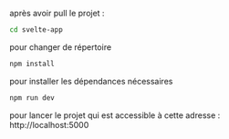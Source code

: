 après avoir pull le projet :

```bash
cd svelte-app
```
pour changer de répertoire

```bash
npm install
```
pour installer les dépendances nécessaires

```bash
npm run dev
```
pour lancer le projet qui est accessible à cette adresse : http://localhost:5000
